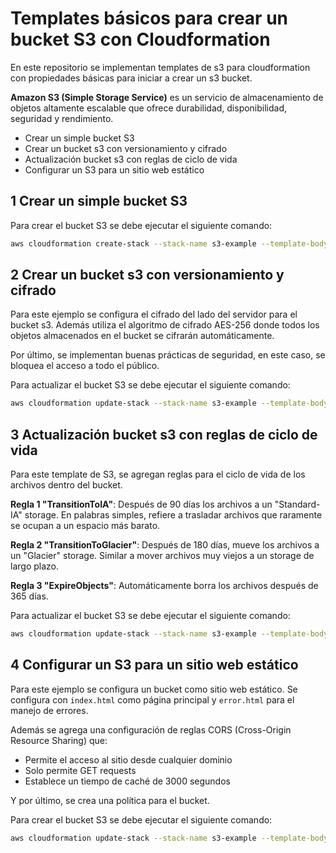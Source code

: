 # Templates básicos para crear un bucket S3 con Cloudformation

En este repositorio se implementan templates de s3 para cloudformation con propiedades básicas para iniciar a crear un s3 bucket.

**Amazon S3 (Simple Storage Service)** es un servicio de almacenamiento de objetos altamente escalable que ofrece durabilidad, disponibilidad, seguridad y rendimiento.

- Crear un simple bucket S3
- Crear un bucket s3 con versionamiento y cifrado
- Actualización bucket s3 con reglas de ciclo de vida
- Configurar un S3 para un sitio web estático

## 1 Crear un simple bucket S3

Para crear el bucket S3 se debe ejecutar el siguiente comando:

```bash
aws cloudformation create-stack --stack-name s3-example --template-body file://S3/01_s3_base.yml
```

## 2 Crear un bucket s3 con versionamiento y cifrado

Para este ejemplo se configura el cifrado del lado del servidor para el bucket s3. Además utiliza el algoritmo de cifrado AES-256 donde todos los objetos almacenados en el bucket se cifrarán automáticamente.

Por último, se implementan buenas prácticas de seguridad, en este caso, se bloquea el acceso a todo el público.

Para actualizar el bucket S3 se debe ejecutar el siguiente comando:

```bash
aws cloudformation update-stack --stack-name s3-example --template-body file://S3/02_s3_base.yml
```

## 3 Actualización bucket s3 con reglas de ciclo de vida

Para este template de S3, se agregan reglas para el ciclo de vida de los archivos dentro del bucket.

**Regla 1 "TransitionToIA"**: Después de 90 días los archivos a un "Standard-IA" storage. En palabras simples, refiere a trasladar archivos que raramente se ocupan a un espacio más barato.

**Regla 2 "TransitionToGlacier"**: Después de 180 días, mueve los archivos a un "Glacier" storage. Similar a mover archivos muy viejos a un storage de largo plazo.

**Regla 3 "ExpireObjects"**: Automáticamente borra los archivos después de 365 días.

Para actualizar el bucket S3 se debe ejecutar el siguiente comando:

```bash
aws cloudformation update-stack --stack-name s3-example --template-body file://S3/03_s3_base.yml
```

## 4 Configurar un S3 para un sitio web estático

Para este ejemplo se configura un bucket como sitio web estático. Se configura con `index.html` como página principal y `error.html` para el manejo de errores.

Además se agrega una configuración de reglas CORS (Cross-Origin Resource Sharing) que:

- Permite el acceso al sitio desde cualquier dominio
- Solo permite GET requests
- Establece un tiempo de caché de 3000 segundos

Y por último, se crea una política para el bucket.

Para crear el bucket S3 se debe ejecutar el siguiente comando:

```bash
aws cloudformation update-stack --stack-name s3-example --template-body file://S3/04_s3_base.yml
```
